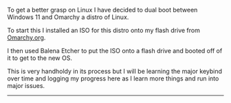 To get a better grasp on Linux I have decided to dual boot between Windows 11 and Omarchy a distro of Linux. 

To start this I installed an ISO for this distro onto my flash drive from [Omarchy.org](https://omarchy.org/).

I then used Balena Etcher to put the ISO onto a flash drive and booted off of it to get to the new OS.

This is very handholdy in its process but I will be learning the major keybind over time and logging my progress here as I learn more things and run into major issues.

---
